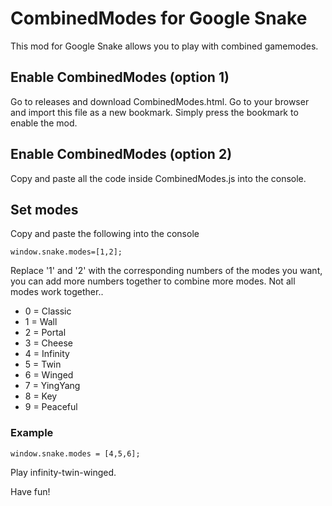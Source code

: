 # CombinedModes for Google Snake
This mod for Google Snake allows you to play with combined gamemodes.

## Enable CombinedModes (option 1)
Go to releases and download CombinedModes.html. Go to your browser and import this file as a new bookmark. Simply press the bookmark to enable the mod.
## Enable CombinedModes (option 2)
Copy and paste all the code inside CombinedModes.js into the console.
## Set modes
Copy and paste the following into the console
```
window.snake.modes=[1,2];
```
Replace '1' and '2' with the corresponding numbers of the modes you want, you can add more numbers together to combine more modes. Not all modes work together..
* 0 = Classic
* 1 = Wall
* 2 = Portal
* 3 = Cheese
* 4 = Infinity
* 5 = Twin
* 6 = Winged
* 7 = YingYang
* 8 = Key
* 9 = Peaceful
### Example
```
window.snake.modes = [4,5,6];
```
Play infinity-twin-winged.

Have fun!